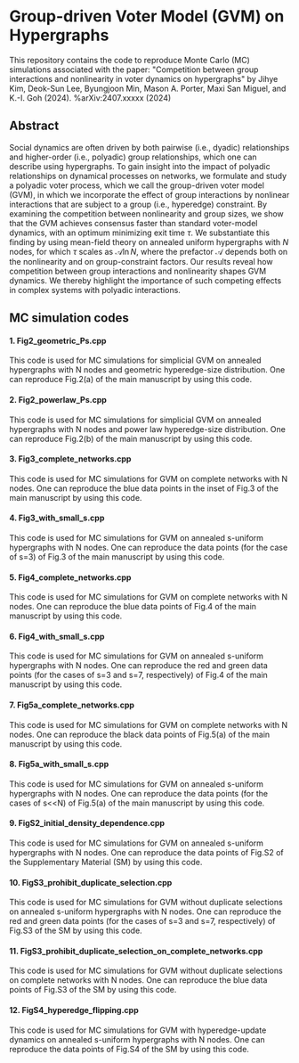 # Group-driven Voter Model (GVM) on Hypergraphs 

This repository contains the code to reproduce Monte Carlo (MC) simulations associated with the paper:
"Competition between group interactions and nonlinearity in voter dynamics on hypergraphs" by Jihye Kim, Deok-Sun Lee, Byungjoon Min, Mason A. Porter, Maxi San Miguel, and K.-I. Goh (2024). %arXiv:2407.xxxxx (2024)

## Abstract

Social dynamics are often driven by both pairwise (i.e., dyadic) relationships and higher-order (i.e., polyadic) group relationships, which one can describe using hypergraphs. To gain insight into the impact of polyadic relationships on dynamical processes on networks, we formulate and study a polyadic voter process, which we call the group-driven voter model (GVM), in which we incorporate the effect of group interactions by nonlinear interactions that are subject to a group (i.e., hyperedge) constraint. By examining the competition between nonlinearity and group sizes, we show that the GVM achieves consensus faster than standard voter-model dynamics, with an optimum minimizing exit time $\tau$. We substantiate this finding by using mean-field theory on annealed uniform hypergraphs with $N$ nodes, for which $\tau$ scales as $\mathcal{A} \ln N$, where the prefactor $\mathcal{A}$ depends both on the nonlinearity and on group-constraint factors. Our results reveal how competition between group interactions and nonlinearity shapes GVM dynamics. We thereby highlight the importance of such competing effects in complex systems with polyadic interactions.

## MC simulation codes

#### 1. Fig2_geometric_Ps.cpp
This code is used for MC simulations for simplicial GVM on annealed hypergraphs with N nodes and geometric hyperedge-size distribution. 
One can reproduce Fig.2(a) of the main manuscript by using this code.

#### 2. Fig2_powerlaw_Ps.cpp
This code is used for MC simulations for simplicial GVM on annealed hypergraphs with N nodes and power law hyperedge-size distribution.
One can reproduce Fig.2(b) of the main manuscript by using this code.

#### 3. Fig3_complete_networks.cpp 
This code is used for MC simulations for GVM on complete networks with N nodes.
One can reproduce the blue data points in the inset of Fig.3 of the main manuscript by using this code.

#### 4. Fig3_with_small_s.cpp
This code is used for MC simulations for GVM on annealed s-uniform hypergraphs with N nodes.
One can reproduce the data points (for the case of s=3) of Fig.3 of the main manuscript by using this code.

#### 5. Fig4_complete_networks.cpp 
This code is used for MC simulations for GVM on complete networks with N nodes.
One can reproduce the blue data points of Fig.4 of the main manuscript by using this code.

#### 6. Fig4_with_small_s.cpp
This code is used for MC simulations for GVM on annealed s-uniform hypergraphs with N nodes.
One can reproduce the red and green data points (for the cases of s=3 and s=7, respectively) of Fig.4 of the main manuscript by using this code.

#### 7. Fig5a_complete_networks.cpp 
This code is used for MC simulations for GVM on complete networks with N nodes.
One can reproduce the black data points of Fig.5(a) of the main manuscript by using this code.

#### 8. Fig5a_with_small_s.cpp
This code is used for MC simulations for GVM on annealed s-uniform hypergraphs with N nodes.
One can reproduce the data points (for the cases of s<<N) of Fig.5(a) of the main manuscript by using this code.

#### 9. FigS2_initial_density_dependence.cpp
This code is used for MC simulations for GVM on annealed s-uniform hypergraphs with N nodes.
One can reproduce the data points of Fig.S2 of the Supplementary Material (SM) by using this code.

#### 10. FigS3_prohibit_duplicate_selection.cpp
This code is used for MC simulations for GVM without duplicate selections on annealed s-uniform hypergraphs with N nodes.
One can reproduce the red and green data points (for the cases of s=3 and s=7, respectively) of Fig.S3 of the SM by using this code.

#### 11. FigS3_prohibit_duplicate_selection_on_complete_networks.cpp
This code is used for MC simulations for GVM without duplicate selections on complete networks with N nodes.
One can reproduce the blue data points of Fig.S3 of the SM by using this code.

#### 12. FigS4_hyperedge_flipping.cpp
This code is used for MC simulations for GVM with hyperedge-update dynamics on annealed s-uniform hypergraphs with N nodes.
One can reproduce the data points of Fig.S4 of the SM by using this code.


